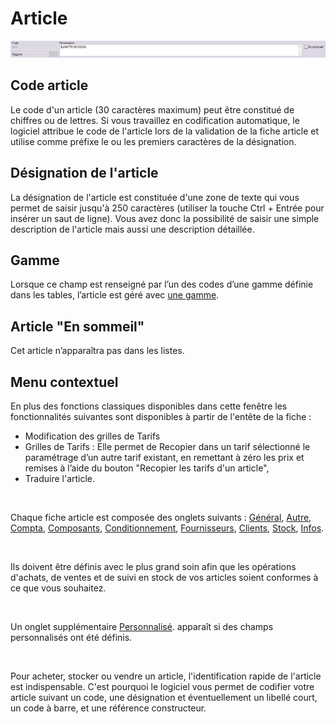 # Article


![](Entete.png)


## Code article


Le code d'un article (30 caractères maximum) peut être constitué de 
 chiffres ou de lettres. Si vous travaillez en codification automatique, 
 le logiciel attribue le code de l'article lors de la validation de la 
 fiche article et utilise comme préfixe le ou les premiers caractères de 
 la désignation.


## Désignation de l'article


La désignation de l'article est constituée d'une zone de texte qui vous 
 permet de saisir jusqu'à 250 caractères (utiliser la touche Ctrl + Entrée 
 pour insérer un saut de ligne). Vous avez donc la possibilité de saisir 
 une simple description de l'article mais aussi une description détaillée.


## Gamme


Lorsque ce champ est renseigné par l’un des codes d’une gamme définie 
 dans les tables, l’article est géré avec [une 
 gamme](../../Gammes/4/Articles.md).


## Article "En sommeil"


Cet article n’apparaîtra pas dans les listes.


## Menu contextuel


En plus des fonctions classiques disponibles dans cette fenêtre les 
 fonctionnalités suivantes sont disponibles à partir de l'entête de la 
 fiche :


* Modification des 
 grilles de Tarifs
* Grilles de Tarifs 
 : Elle permet de Recopier dans un tarif sélectionné le paramétrage 
 d’un autre tarif existant, en remettant à zéro les prix et remises 
 à l’aide du bouton "Recopier les tarifs d'un article",
* Traduire l'article.


 


Chaque fiche article est composée des onglets suivants : [Général](OngletGeneral/ArticleOngletGeneral.md), [Autre](OngletAutre/ArticleOngletAutre.md), 
 [Compta](OngletCompta/ArticleOngletCompta.md), 
 [Composants](OngletComposants/ArticleOngletComposants.md), 
 [Conditionnement](OngletConditionnement/ArticleOngletConditionnement.md), 
 [Fournisseurs](OngletFournisseurs/ArticleOngletFournisseurs.md), 
 [Clients](OngletClients/ArticleOngletClients.md), 
 [Stock](OngletStock/ArticleOngletStock.md), 
 [Infos](OngletInfos/ArticleOngletInfos.md).


 


Ils doivent être définis avec le plus grand soin afin que les opérations 
 d'achats, de ventes et de suivi en stock de vos articles soient conformes 
 à ce que vous souhaitez.


 


Un onglet supplémentaire [Personnalisé](OngletPersonnalise/ArticleOngletPersonnalise.md). 
 apparaît si des champs personnalisés ont été définis.


 


Pour acheter, stocker ou vendre un article, l'identification rapide 
 de l'article est indispensable. C'est pourquoi le logiciel vous permet 
 de codifier votre article suivant un code, une désignation et éventuellement 
 un libellé court, un code à barre, et une référence constructeur.


